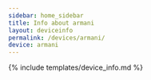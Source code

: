 ```yaml
---
sidebar: home_sidebar
title: Info about armani
layout: deviceinfo
permalink: /devices/armani/
device: armani
---
```

{% include templates/device_info.md %}
